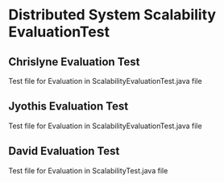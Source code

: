 # Distributed System Scalability EvaluationTest
## Chrislyne Evaluation Test
Test file for Evaluation in ScalabilityEvaluationTest.java file
## Jyothis Evaluation Test
Test file for Evaluation in ScalabilityEvaluationTest.java file
## David Evaluation Test
Test file for Evaluation in ScalabilityTest.java file
